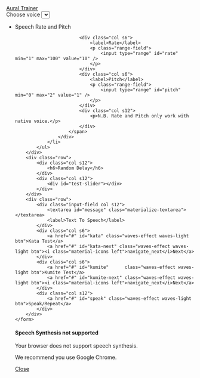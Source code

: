 <link rel="stylesheet" href="https://cdnjs.cloudflare.com/ajax/libs/materialize/1.0.0/css/materialize.min.css">
<link rel="stylesheet" href="nouislider.css">
<link href="https://fonts.googleapis.com/icon?family=Material+Icons" rel="stylesheet">
 
<div class="container">
	<div class="row">
		<nav>
			<div class="nav-wrapper">
				<div class="col s12">
					<a href="#" class="brand-logo">Aural Trainer</a>
				</div>
			</div>
		</nav>
	</div>
	<form class="col s8 offset-s2">
		<div class="row">
			<label>Choose voice</label>
			<select id="voices"></select>
		</div>
		<div class="row">
			<ul class="collapsible">
				<li>
					<div class="collapsible-header">Speech Rate and Pitch</div>
					<div class="collapsible-body">
						<span>

							<div class="col s6">
								<label>Rate</label>
								<p class="range-field">
									<input type="range" id="rate" min="1" max="100" value="10" />
								</p>
							</div>
							<div class="col s6">
								<label>Pitch</label>
								<p class="range-field">
									<input type="range" id="pitch" min="0" max="2" value="1" />
								</p>
							</div>
							<div class="col s12">
								<p>N.B. Rate and Pitch only work with native voice.</p>
							</div>		
						</span>
					</div>
				</li>
			</ul>	
		</div>
		<div class="row">
			<div class="col s12">
				<h6>Random Delay</h6>
			</div>
			<div class="col s12">
				<div id="test-slider"></div>
			</div>
		</div>
		<div class="row">
			<div class="input-field col s12">
				<textarea id="message" class="materialize-textarea"></textarea>
				<label>Text To Speech</label>
			</div>
			<div class="col s6">	
				<a href="#" id="kata" class="waves-effect waves-light btn">Kata Test</a>
				<a href="#" id="kata-next" class="waves-effect waves-light btn"><i class="material-icons left">navigate_next</i>Next</a>
			</div>
			<div class="col s6">		
				<a href="#" id="kumite"      class="waves-effect waves-light btn">Kumite Test</a>
				<a href="#" id="kumite-next" class="waves-effect waves-light btn"><i class="material-icons left">navigate_next</i>Next</a>
			</div>
			<div class="col s12">
				<a href="#" id="speak" class="waves-effect waves-light btn">Speak/Repeat</a>	
			</div>	
		</div>	
	</form>
</div>

<div id="modal1" class="modal">
	<h4>Speech Synthesis not supported</h4>
	<p>Your browser does not support speech synthesis.</p>
	<p>We recommend you use Google Chrome.</p>
	<div class="action-bar">
		<a href="#" class="waves-effect waves-green btn-flat modal-action modal-close">Close</a>
	</div>
</div>

<!-- Compiled and minified JavaScript -->
<script
  src="https://code.jquery.com/jquery-3.4.1.min.js"
  integrity="sha256-CSXorXvZcTkaix6Yvo6HppcZGetbYMGWSFlBw8HfCJo="
  crossorigin="anonymous"></script>
<script src="https://cdnjs.cloudflare.com/ajax/libs/materialize/1.0.0/js/materialize.min.js"></script>
<script src="nouislider.js"></script>
<script src="https://cdnjs.cloudflare.com/ajax/libs/wnumb/1.1.0/wNumb.min.js"></script>
<script>
//use Google 粤語（香港）

//https://developer.mozilla.org/en-US/docs/Web/JavaScript/Reference/Global_Objects/Math/random
function getRandomInt(p1, p2) {

  var m = p2 ? p2 - p1 : p1;
  return Math.floor(Math.random() * Math.floor(m)) + (p2 ? p1 : 0);
}

var grading = {
/*
	"10th Kyu" : {
		belt : "blue",
		kata	: ["Taikyo-Ku-Shodan"]
	},
*/	
	"9th Kyu" : {
		belt   : "red",
		kumite : {
			"kihon ippon" : "set 1" 
		},
		kata	: ["Taikyo-Ku-Shodan"]		
	},
	"8th Kyu" : {
		belt   : "orange",
		kumite : {
			"gohon" : "set 1" 
		},
		kata	: ["heian shodan"]
	},
	"7th Kyu" : {
		belt   : "yellow",
		kumite : {
			"sanbon" : "set 1" 
		},
		kata	: ["heian nidan"]
	},
	"6th Kyu" : {
		belt   : "green",
		kumite : {
			"kihon ippon" : "set 2" 
		},
		kata	: ["heian sandan"]	
	},
	"5th Kyu" : {
		belt   : "purple",
		kumite : {
			"kihon ippon" : "set 3" 
		},
		kata	: ["heian yondan"]
	},
	"4th Kyu" : {
		belt   : "purple-white",
		kumite : {
			"kihon ippon" : "set 4" 
		},
		kata	: ["heian godan"]	
	},
	"3rd Kyu" : {
		belt   : "brown",
		kumite : {
			"kihon ippon" : "set 5",
			"jiyu ippon"  : "set 1"
		},
		kata	: ["tekki shodan"]
	},
	"2nd Kyu" : {
		belt	: "brown-white",
		kihon	: [
			"Mae-Geri, Sanbon-Zuki",
			"Age-Uke, Uraken, Mae-Geri, Gyaku-Zuki, Gedan-Barai"
		],
		kumite : {
			"kihon ippon" : [["set five", "set four", "set three", "set two", "set one"],["", "hidari", "migi"]],
			"jiyu ippon"  : [["set two", "set one"],["", "hidari", "migi"]],
			"gohon": false,
			"sanbon" : false
		},	
		kata	: ["bassai dai"]
	}	
};

function getRandomBelt(data){

	var belts = Object.keys(data),
		random_no = getRandomInt(belts.length);

	return belts[random_no];
}

function getRandomBeltKumite(data, belt){

	var all_kumite = Object.keys(data[belt].kumite),
		random_no  = getRandomInt(all_kumite.length),
		kumite     = all_kumite[ random_no ],
		sets       = data[belt].kumite[kumite];

	if( !sets ){
		return [kumite];
	}
			
	var random_set_no = getRandomInt( sets[0].length ),
		option_no	  = getRandomInt( sets[1].length );
		
	return [kumite, sets[0][random_set_no], sets[1][option_no]];	
}

//https://codepen.io/SteveJRobertson/pen/emGWaR
$(function(){

	M.AutoInit();
	
	$('.collapsible').collapsible();
	$('#kumite-next').hide();
	$('#kata-next').hide();

	var slider = document.getElementById('test-slider');
		noUiSlider.create(slider, {
			start: [2, 15],
			connect: true,
			step: 1,
			orientation: 'horizontal', // 'horizontal' or 'vertical'
			range: {
				'min': 0,
				'max': 60
			},
			format: wNumb({
				decimals: 0
			})
		});
	  
	if ('speechSynthesis' in window) {
	  
		speechSynthesis.onvoiceschanged = function() {
		
			var $voicelist = $('#voices'),
				has_jp	 = false;

			if($voicelist.find('option').length == 0) {
			
				speechSynthesis.getVoices().forEach(function(voice, index) {
			
					//console.log(voice);
					var $option = $('<option>')
						.val(index)
						.html((voice.name || voice.voiceURI || voice.lang)+ (voice.default ? ' (default)' :''))
						.attr('data-lang', voice.lang)
						.attr('data-default_voice', voice.default);

					M.toast({html: 'Found ' + voice.lang});
				
					//is there a Japanese voice?
					if( voice.lang == 'ja-JP' ) has_jp = true;
			   
					$voicelist.append($option);
				});

				//auto select japanese voice
				if( has_jp ){ 
					$('option[data-lang="ja-JP"]', $voicelist).attr('selected', true);
				}
				else {
					//selected default voice
					$('option[data-default_voice="1"]', $voicelist).attr('selected', true);
				}

				$voicelist.formSelect();
			}		  
		}

		$('#speak').click(function(){
		
			var text = $('#message').val();
			var msg = new SpeechSynthesisUtterance();
			var voices = window.speechSynthesis.getVoices();
			msg.voice = voices[$('#voices').val()];
			msg.rate = $('#rate').val() / 10;
			msg.pitch = $('#pitch').val();
			msg.text = text;

			msg.onend = function(e) {
				console.log('Finished in ' + e.elapsedTime + ' seconds.');
			};

			console.log("speaking: " + text);
			speechSynthesis.speak(msg);
		});
		
		function speak(msg){
		
			$('#message').focus().val( msg );
			$('#speak').trigger('click');
		};
		  
		$('#kata').click(function(){

			var r = getRandomInt.apply(null, 
										slider.noUiSlider.get().map(function(item) {
																		return parseInt(item, 10);
																	})
									  )||0,
				b = getRandomBelt(grading),
				k = grading[b],
				c = $.extend(true, {}, grading); //copy grading syllabus
		
			delete c[b]; //remove selected belt from copy
			
			//assign copy to next button
			$('#kata-next')
				.data(c)
				.show();
			
			console.log( k.kata + " in " + r + "(s)");
			window.setTimeout(speak, r * 1000, k.kata);	 	 
		});	
		
		$('#kata-next').click(function(){

			var r = getRandomInt.apply(null, 
										slider.noUiSlider.get().map(function(item) {
																		return parseInt(item, 10);
																	})
									  )||0,
				s = $('#kata-next').data(),	//syllabus stored in next button
				b = getRandomBelt(s),
				k = grading[b];
		
			delete s[b]; //remove selected belt from copy
			
			//re-assign syllabus next button
			$('#kata-next').data(s);
			
			//hide next button if this is the last
			if( !Object.keys(s).length ){
			
				$('#kata-next').hide();
			}
			
			console.log( k.kata + " in " + r + "(s)");
			window.setTimeout(speak, r * 1000, k.kata);	 	 
		});		
		
		$('#kumite').click(function(){

			var r = getRandomInt.apply(null, 
										slider.noUiSlider.get().map(function(item) {
																		return parseInt(item, 10);
																	})
									  )||0,
				b = "2nd Kyu",				
				k = getRandomBeltKumite(grading, b),				
				s = k.join(' '),
				c = $.extend(true, {}, grading); //copy grading syllabus
				
			if( k.length > 1 ){
			
				var kumite_name = k[0],
					set_name    = k[1],
					set_array 	= c[b].kumite[kumite_name];

				//remove selected kumite set
				var index = set_array[0].indexOf(set_name);
				
				if (index > -1) {
				  set_array[0].splice(index, 1);
				}				
				
				console.log(set_array);
				c[b].kumite[ kumite_name ][ set_name ] = set_array;
			}
			else {
			
				delete c[b].kumite[ k[0] ]; //remove selected kumite from belt
			}
		
			//re-assign syllabus next button
			$('#kumite-next')
				.data(c)
				.show();
			
			console.log( s + " in " + r + "(s)");
			window.setTimeout(speak, r * 1000, s);	
		});	
		
		$('#kumite-next').click(function(){

			var r = getRandomInt.apply(null, 
										slider.noUiSlider.get().map(function(item) {
																		return parseInt(item, 10);
																	})
									  )||0,
				c = $('#kumite-next').data(),	//syllabus stored in next button
				b = "2nd Kyu",				
				k = getRandomBeltKumite(c, b),				
				s = k.join(' ');
				
			if( k.length > 1 ){
			
				var kumite_name = k[0],
					set_name    = k[1],
					set_array 	= c[b].kumite[kumite_name];

				//remove selected kumite set
				var index = set_array[0].indexOf(set_name);
				
				if (index > -1) {
				  set_array[0].splice(index, 1);
				}				
				
				if( !set_array[0].length ){
				
					delete c[b].kumite[ kumite_name ];
				}
			}
			else {
			
				delete c[b].kumite[ k[0] ]; //remove selected kumite from belt
			}
			
			//re-assign syllabus next button
			$('#kumite-next').data(c);
			
			//hide next button if this is the last
			if( !Object.keys(c[b].kumite).length ){
			
				$('#kumite-next').hide();
			}
			
			console.log( s + " in " + r + "(s)");
			window.setTimeout(speak, r * 1000, s);		 
		});			
	  } 
	  else {
		$('#modal1').openModal();
	  }
});
</script>
